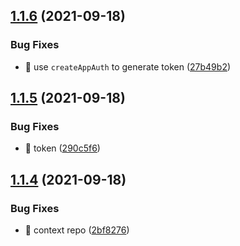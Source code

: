 ## [1.1.6](https://github.com/wow-actions/use-app-token/compare/v1.1.5...v1.1.6) (2021-09-18)


### Bug Fixes

* 🐛 use `createAppAuth` to generate token ([27b49b2](https://github.com/wow-actions/use-app-token/commit/27b49b2a95fe3636df7089f1131eb71d3730aecd))

## [1.1.5](https://github.com/wow-actions/use-app-token/compare/v1.1.4...v1.1.5) (2021-09-18)


### Bug Fixes

* 🐛 token ([290c5f6](https://github.com/wow-actions/use-app-token/commit/290c5f67a7703c374240835ff387f2ccaeb47cd9))

## [1.1.4](https://github.com/wow-actions/use-app-token/compare/v1.1.3...v1.1.4) (2021-09-18)


### Bug Fixes

* 🐛 context repo ([2bf8276](https://github.com/wow-actions/use-app-token/commit/2bf82761b6ed4998d256cb408288b01e798260a6))
